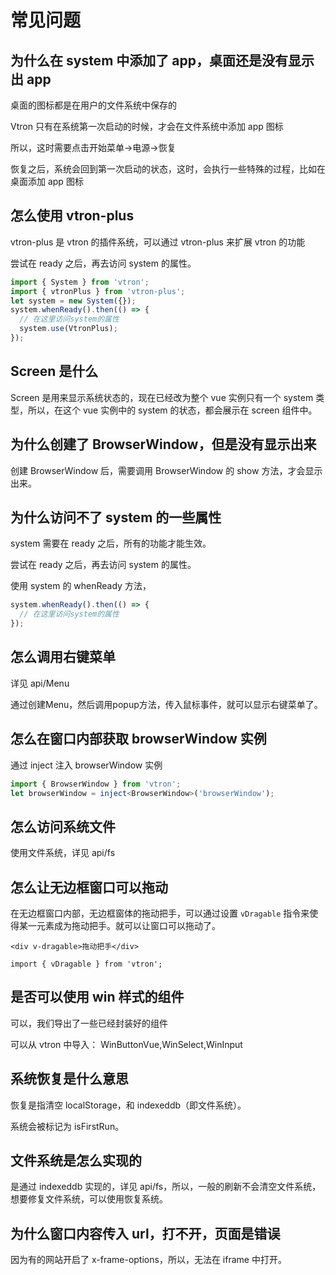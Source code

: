 # 常见问题

## 为什么在 system 中添加了 app，桌面还是没有显示出 app

桌面的图标都是在用户的文件系统中保存的

Vtron 只有在系统第一次启动的时候，才会在文件系统中添加 app 图标

所以，这时需要点击开始菜单->电源->恢复

恢复之后，系统会回到第一次启动的状态，这时，会执行一些特殊的过程，比如在桌面添加 app 图标

## 怎么使用 vtron-plus

vtron-plus 是 vtron 的插件系统，可以通过 vtron-plus 来扩展 vtron 的功能

尝试在 ready 之后，再去访问 system 的属性。

```js
import { System } from 'vtron';
import { vtronPlus } from 'vtron-plus';
let system = new System({});
system.whenReady().then(() => {
  // 在这里访问system的属性
  system.use(VtronPlus);
});
```

## Screen 是什么

Screen 是用来显示系统状态的，现在已经改为整个 vue 实例只有一个 system 类型，所以，在这个 vue 实例中的 system 的状态，都会展示在 screen 组件中。

## 为什么创建了 BrowserWindow，但是没有显示出来

创建 BrowserWindow 后，需要调用 BrowserWindow 的 show 方法，才会显示出来。

## 为什么访问不了 system 的一些属性

system 需要在 ready 之后，所有的功能才能生效。

尝试在 ready 之后，再去访问 system 的属性。

使用 system 的 whenReady 方法，

```js
system.whenReady().then(() => {
  // 在这里访问system的属性
});
```

## 怎么调用右键菜单

详见 api/Menu

通过创建Menu，然后调用popup方法，传入鼠标事件，就可以显示右键菜单了。

## 怎么在窗口内部获取 browserWindow 实例

通过 inject 注入 browserWindow 实例

```ts
import { BrowserWindow } from 'vtron';
let browserWindow = inject<BrowserWindow>('browserWindow');
```

## 怎么访问系统文件

使用文件系统，详见 api/fs

<!-- ## exe 文件是什么格式

exe 文件可以直接调用保存的窗口创建函数

格式如下：

// content: `link:${loc}:${options.name}:${options.icon?.length}:${options.icon}`

## url 文件是什么格式

url 文件打开后会直接显示设定的 url

格式如下

// content: `link::${options.link}::icon::${options.icon}` -->

## 怎么让无边框窗口可以拖动

在无边框窗口内部，无边框窗体的拖动把手，可以通过设置 `vDragable` 指令来使得某一元素成为拖动把手。就可以让窗口可以拖动了。

```vue
<div v-dragable>拖动把手</div>

import { vDragable } from 'vtron';
```

## 是否可以使用 win 样式的组件

可以，我们导出了一些已经封装好的组件

可以从 vtron 中导入：
WinButtonVue,WinSelect,WinInput

## 系统恢复是什么意思

恢复是指清空 localStorage，和 indexeddb（即文件系统）。

系统会被标记为 isFirstRun。

## 文件系统是怎么实现的

是通过 indexeddb 实现的，详见 api/fs，所以，一般的刷新不会清空文件系统，想要修复文件系统，可以使用恢复系统。

## 为什么窗口内容传入 url，打不开，页面是错误

因为有的网站开启了 x-frame-options，所以，无法在 iframe 中打开。
